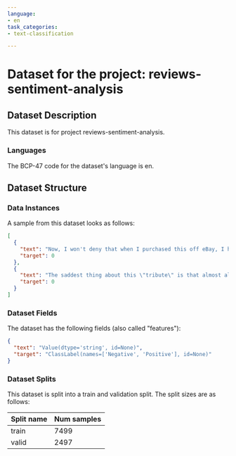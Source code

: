 ```yaml
---
language:
- en
task_categories:
- text-classification

---
```

# Dataset for the project: reviews-sentiment-analysis

## Dataset Description

This dataset is for project reviews-sentiment-analysis.

### Languages

The BCP-47 code for the dataset's language is en.

## Dataset Structure

### Data Instances

A sample from this dataset looks as follows:

```json
[
  {
    "text": "Now, I won't deny that when I purchased this off eBay, I had high expectations. This was an incredible out-of-print work from the master of comedy that I so enjoy. However, I was soon to be disappointed. Apologies to those who enjoyed it, but I just found the Compleat Al to be very difficult to watch. I got a few smiles, sure, but the majority of the funny came from the music videos (which I've got on DVD) and the rest was basically filler. You could tell that this was not Al's greatest video achievement (that honor goes to UHF). Honestly, I doubt if this will ever make the jump to DVD, so if you're an ultra-hardcore Al fan and just HAVE to own everything, buy the tape off eBay. Just don't pay too much for it.",
    "target": 0
  },
  {
    "text": "The saddest thing about this \"tribute\" is that almost all the singers (including the otherwise incredibly talented Nick Cave) seem to have missed the whole point where Cohen's intensity lies: by delivering his lines in an almost tuneless poise, Cohen transmits the full extent of his poetry, his irony, his all-round humanity, laughter and tears in one.<br /><br />To see some of these singer upstarts make convoluted suffering faces, launch their pathetic squeals in the patent effort to scream \"I'm a singer!,\" is a true pain. It's the same feeling many of you probably had listening in to some horrendous operatic versions of simple songs such as Lennon's \"Imagine.\" Nothing, simply nothing gets close to the simplicity and directness of the original. If there is a form of art that doesn't need embellishments, it's Cohen's art. Embellishments cast it in the street looking like the tasteless make-up of sex for sale.<br /><br />In this Cohen's tribute I found myself suffering and suffering through pitiful tributes and awful reinterpretations, all of them entirely lacking the original irony of the master and, if truth be told, several of these singers sounded as if they had been recruited at some asylum talent show. It's Cohen doing a tribute to them by letting them sing his material, really, not the other way around: they may have been friends, or his daughter's, he could have become very tender-hearted and in the mood for a gift. Too bad it didn't stay in the family.<br /><br />Fortunately, but only at the very end, Cohen himself performed his majestic \"Tower of Song,\" but even that flower was spoiled by the totally incongruous background of the U2, all of them carrying the expression that bored kids have when they visit their poor grandpa at the nursing home.<br /><br />A sad show, really, and sadder if you truly love Cohen as I do.",
    "target": 0
  }
]
```

### Dataset Fields

The dataset has the following fields (also called "features"):

```json
{
  "text": "Value(dtype='string', id=None)",
  "target": "ClassLabel(names=['Negative', 'Positive'], id=None)"
}
```

### Dataset Splits

This dataset is split into a train and validation split. The split sizes are as follows:

| Split name   | Num samples         |
| ------------ | ------------------- |
| train        | 7499 |
| valid        | 2497 |
